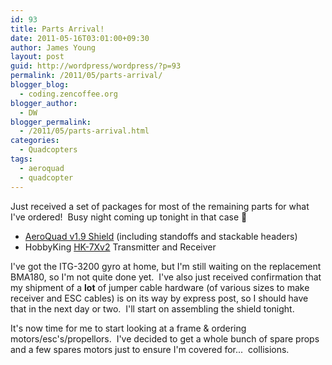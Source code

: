 ```yaml
---
id: 93
title: Parts Arrival!
date: 2011-05-16T03:01:00+09:30
author: James Young
layout: post
guid: http://wordpress/wordpress/?p=93
permalink: /2011/05/parts-arrival/
blogger_blog:
  - coding.zencoffee.org
blogger_author:
  - DW
blogger_permalink:
  - /2011/05/parts-arrival.html
categories:
  - Quadcopters
tags:
  - aeroquad
  - quadcopter
---
```

Just received a set of packages for most of the remaining parts for what I've ordered!  Busy night coming up tonight in that case 🙂

  * [AeroQuad v1.9 Shield](https://www.aeroquadstore.com/ProductDetails.asp?ProductCode=AQ1-009) (including standoffs and stackable headers)
  * HobbyKing [HK-7Xv2](http://www.hobbyking.com/hobbyking/store/uh_viewItem.asp?idProduct=10186) Transmitter and Receiver

I've got the ITG-3200 gyro at home, but I'm still waiting on the replacement BMA180, so I'm not quite done yet.  I've also just received confirmation that my shipment of a **lot** of jumper cable hardware (of various sizes to make receiver and ESC cables) is on its way by express post, so I should have that in the next day or two.  I'll start on assembling the shield tonight.

It's now time for me to start looking at a frame & ordering motors/esc's/propellors.  I've decided to get a whole bunch of spare props and a few spares motors just to ensure I'm covered for...  collisions.